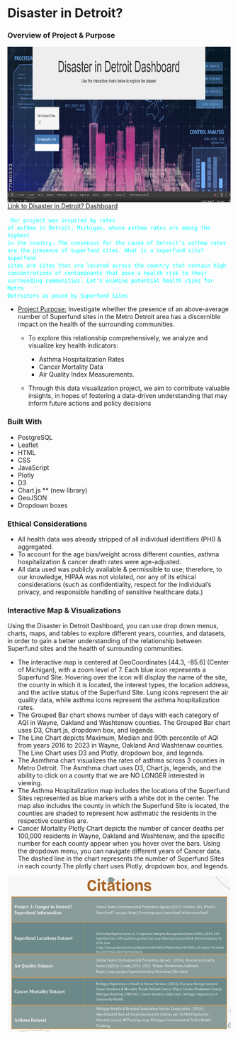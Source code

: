# Disaster in Detroit?
### Overview of Project & Purpose 

<img align="right" width="650" height="350" src="https://github.com/molleighH/Project-3/blob/main/Resources/Images/DisasterDetroit.png">


[Link to Disaster in Detroit? Dashboard](https://molleighH.github.io/leaflet-challenge/)

<code style="color : aqua"> <samp>Our project was inspired by rates of asthma in Detroit, Michigan, whose asthma rates are among the highest in the country. The consensus for the cause of Detroit’s asthma rates are the presence of superfund sites. What is a superfund site? Superfund sites are sites that are located across the country that contain high concentrations of contaminants that pose a health risk to their surrounding communities. Let's examine potential health risks for Metro Detroiters as posed by Superfund Sites</samp> </code>

* <ins> Project Purpose:</ins>  Investigate whether the presence of an above-average number of Superfund sites in the Metro Detroit area has a discernible impact on the health of the surrounding communities. 
    * To explore this relationship comprehensively, we analyze and visualize key health indicators:
        * Asthma Hospitalization Rates 
        * Cancer Mortality Data 
        * Air Quality Index Measurements.

    * Through this data visualization project, we aim to contribute valuable insights, in hopes of fostering a data-driven understanding that may inform future actions and policy decisions

 ### Built With 
* PostgreSQL
* Leaflet
* HTML
* CSS
* JavaScript
* Plotly
* D3
* Chart.js ** (new library)
* GeoJSON
* Dropdown boxes

### Ethical Considerations
* All health data was already stripped of all individual identifiers (PHI) & aggregated. 
* To account for the age bias/weight across different counties, asthma hospitalization & cancer death rates were age-adjusted. 
* All data used was publicly available & permissible to use; therefore, to our knowledge, HIPAA was not violated, nor any of its ethical considerations (such as confidentiality, respect for the individual’s privacy, and responsible handling of sensitive healthcare data.)

### Interactive Map & Visualizations 
Using the Disaster in Detroit Dashboard, you can use drop down menus, charts, maps, and tables to explore different years, counties, and datasets, in order to gain a better understanding of the relationship between Superfund sites and the health of surrounding communities.
* The interactive map is centered at GeoCoordinates [44.3, -85.6] (Center of Michigan), with a zoom level of 7. Each blue icon represents a Superfund Site. Hovering over the icon will display the name of the site, the county in which it is located, the interest types, the location address, and the active status of the Superfund Site. 
Lung icons represent the air quality data, while asthma icons represent the asthma hospitalization rates.
* The Grouped Bar chart shows number of days with each category of AQI in Wayne, Oakland and Washtenaw counties. The Grouped Bar chart uses D3, Chart.js, dropdown box, and legends. 
* The Line Chart depicts Maximum, Median and 90th percentile of AQI from years 2016 to 2023 
in Wayne, Oakland And Washtenaw counties. The Line Chart uses D3 and Plotly, dropdown box, and legends.
* The Asmthma chart visualizes the rates of asthma scross 3 counties in Metro Detroit. The Asmthma chart uses D3, Chart.js, legends, and the ability to click on a county that we are NO LONGER interested in viewing.
* The Asthma Hospitalization map includes the locations of the Superfund Sites represented as blue markers with a white dot in the center. The map also includes the county in which the Superfund Site is located, the counties are shaded to represent how asthmatic the residents in the respective counties are.
* Cancer Mortality Plotly Chart depicts the number of cancer deaths per 100,000 residents in Wayne, Oakland and Washtenaw, and the specific number for each county appear when you hover over the bars. Using the dropdown menu, you can navigate different years of Cancer data. The dashed line in the chart represents the number of Superfund Sites in each county.The plotly chart uses Plotly, dropdown box, and legends.

<img align="center" width="650" height="350" src="https://github.com/molleighH/Project-3/blob/main/Resources/Images/Citations.png">
